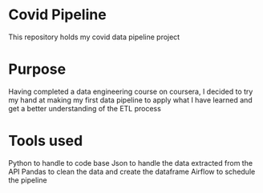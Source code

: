 # Covid Pipeline
This repository holds my covid data pipeline project

# Purpose
Having completed a data engineering course on coursera, I decided to try my hand at making my first data pipeline to apply what I have learned and get a better understanding of the ETL process

# Tools used
Python to handle to code base 
Json to handle the data extracted from the API 
Pandas to clean the data and create the dataframe 
Airflow to schedule the pipeline

